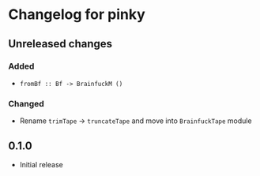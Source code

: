 # Changelog for pinky

## Unreleased changes

### Added

- `fromBf :: Bf -> BrainfuckM ()`

### Changed

- Rename `trimTape` -> `truncateTape` and move into `BrainfuckTape` module

## 0.1.0

- Initial release
